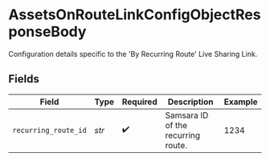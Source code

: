 # AssetsOnRouteLinkConfigObjectResponseBody

Configuration details specific to the 'By Recurring Route' Live Sharing Link.


## Fields

| Field                              | Type                               | Required                           | Description                        | Example                            |
| ---------------------------------- | ---------------------------------- | ---------------------------------- | ---------------------------------- | ---------------------------------- |
| `recurring_route_id`               | *str*                              | :heavy_check_mark:                 | Samsara ID of the recurring route. | 1234                               |